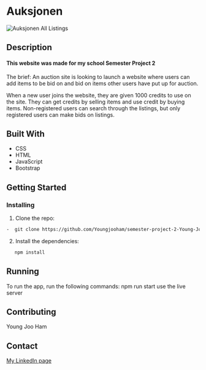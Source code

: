 # Auksjonen

![Auksjonen All Listings](https://user-images.githubusercontent.com/100440331/207758087-50107bb1-8e9b-4bed-bcd8-9e4940a75b85.jpg)

## Description

#### This website was made for my school Semester Project 2

The brief: An auction site is looking to launch a website where users can add items to be bid on and bid on items other users have put up for auction.

When a new user joins the website, they are given 1000 credits to use on the site. They can get credits by selling items and use credit by buying items. Non-registered users can search through the listings, but only registered users can make bids on listings.

## Built With

- CSS
- HTML
- JavaScript
- Bootstrap

## Getting Started
### Installing

1. Clone the repo:
```bash
-  git clone https://github.com/Youngjooham/semester-project-2-Young-Joo-Ham.git
```
2. Install the dependencies:
```bash   
   npm install
```

## Running
To run the app, run the following commands:
npm run start
use the live server

## Contributing
Young Joo Ham

## Contact

[My LinkedIn page](https://www.linkedin.com/in/youngjoo-ham-23b23395/?originalSubdomain=no)
